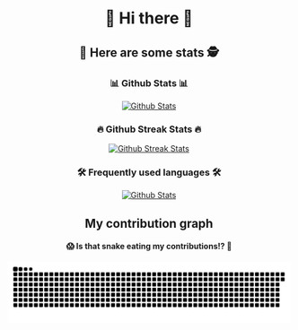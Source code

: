 <div align="center">
  <h1>👋 Hi there 👋</h1>
  
  <h2>🐶 Here are some stats 🕵️</h2>
  
  <h3>📊 Github Stats 📊</h3>
  <p>
    <a href="https://github.com/anuraghazra/github-readme-stats" >
      <img src="https://ore-no-github-readme-stats.vercel.app/api?username=AlexandroPerez&show_icons=true&include_all_commits=true&count_private=true&theme=nord"
           alt="Github Stats" />
    </a>
  </p>
  
  <h3>🔥 Github Streak Stats 🔥</h3>
  <p>
    <a href="https://github.com/denvercoder1/github-readme-streak-stats">
      <img src="https://github-readme-streak-stats.herokuapp.com?user=AlexandroPerez&theme=nord"
           alt="Github Streak Stats" />
    </a>
  </p>
  
  <!--<h3> 📈 Wakapi Coding Stats 📈</h3>
  <p>
    <a href="https://github.com/anuraghazra/github-readme-stats" >
      <img src="https://ore-no-github-readme-stats.vercel.app/api/wakatime?username=alex&api_domain=arges.feralhosting.com/harimakenji/wakapi/&range=last_7_days&layout=compact&custom_title=Last%207%20Days&theme=nord"
           alt="Github Stats" />
    </a>
  </p>-->
  
  <h3>🛠️ Frequently used languages 🛠️</h3>
  <p>
    <a href="https://github.com/anuraghazra/github-readme-stats" >
      <img src="https://ore-no-github-readme-stats.vercel.app/api/top-langs/?username=AlexandroPerez&layout=compact&theme=nord&hide_title=true"
           alt="Github Stats" />
    </a>
  </p>
  
  <!--
  <h3>🏆 Github trophies 🏆</h3>
  <p>
    <a href="https://github.com/ryo-ma/github-profile-trophy">
      <img src="https://github-profile-trophy.vercel.app/?username=AlexandroPerez&column=3&theme=nord&margin-w=10&margin-h=10" 
         alt="Profile Trophies" />
    </a>
  </p>
  -->
  <h2>My contribution graph</h3>
  <h4>😱 Is that snake eating my contributions!? 🐍</h4>
  
  <a href="https://github.com/marketplace/actions/generate-snake-game-from-github-contribution-grid">
    <img src="https://github.com/AlexandroPerez/AlexandroPerez/blob/output/github-contribution-grid-snake.svg" 
       alt="Contribution eating Snake" />
  </a>
  
</div>



<!--
**AlexandroPerez/AlexandroPerez** is a ✨ _special_ ✨ repository because its `README.md` (this file) appears on your GitHub profile.

Here are some ideas to get you started:

- 🔭 I’m currently working on ...
- 🌱 I’m currently learning ...
- 👯 I’m looking to collaborate on ...
- 🤔 I’m looking for help with ...
- 💬 Ask me about ...
- 📫 How to reach me: ...
- 😄 Pronouns: ...
- ⚡ Fun fact: ...
-->
